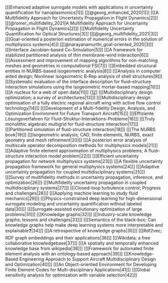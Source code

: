 \[[[Enhanced adaptive surrogate models with applications in uncertainty quantification for nanoplasmonics|1]]\]
\[[[@georg_enhanced_2020|1]]\]
\[[[A Multifidelity Approach for Uncertainty Propagation in Flight Dynamics|2]]\]
\[[[@romer_multifidelity_2021|A Multifidelity Approach for Uncertainty Propagation in Flight Dynamics|2]]\]
\[[[Multifidelity Uncertainty Quantification for Optical Structures|3]]\]
\[[[@georg_multifidelity_2021|3]]\]
\[[[Goal-oriented a posteriori estimation of numerical errors in the solution of multiphysics systems|4]]\]
\[[[@narayanamurthi_goal-oriented_2020|3]]\]
\[[[Interface Jacobian-based Co-Simulation|5]]\]
\[[[A framework for stabilized partitioned analysis of thin membrane-wind interaction|6]]\]
\[[[Assessment and improvement of mapping algorithms for non-matching meshes and geometries in computational FSI|7]]\]
\[[[Embedded structural entities in NURBS-based isogeometric analysis|8]]\]
\[[[Analysis in computer aided design; Nonlinear isogeometric B-Rep analysis of shell structures|9]]\]
\[[[Systematic evaluation of the interface description for fluid–structure interaction simulations using the isogeometric mortar-based mapping|10]]\]
\[[[A nucleus for a web of open data|11]]\]
\[[12](https://github.com/KratosMultiphysics/Kratos)\]
\[[[Multidisciplinary design optimization; a survey of architectures|13]]\]
\[[[Multidisciplinary design optimisation of a fully electric regional aircraft wing with active flow control technology|14]]\]
\[[[Development of a Multi-fidelity Design, Analysis, and Optimization Environment for Future Transport Aircraft|15]]\]
\[[[Effiziente Lösungsverfahren für Fluid-Struktur-Interaktions-Probleme|16]]\]
\[[[Truly monolithic algebraic multigrid for fluid-structure interaction|17]]\]
\[[[Partitioned simulation of fluid-structure interaction|18]]\]
\[[[The NURBS book|19]]\]
\[[[Isogeometric analysis; CAD, finite elements, NURBS, exact geometry and mesh refinement|20]]\]
\[[[A posteriori error analysis of multiscale operator decomposition methods for multiphysics models|21]]\]
\[[[Adaptive finite element approximation of multiphysics problems; A fluid–structure interaction model problem|22]]\]
\[[[Efficient uncertainty propagation for network multiphysics systems|23]]\]
\[[[A flexible uncertainty propagation framework for general multiphysics systems|24]]\]
\[[[Adaptive uncertainty propagation for coupled multidisciplinary systems|25]]\]
\[[[Survey of multifidelity methods in uncertainty propagation, inference, and optimization|26]]\]
\[[[Multifidelity uncertainty propagation in coupled multidisciplinary systems|27]]\]
\[[[Closed-loop turbulence control; Progress and challenges|28]]\]
\[[[Applying machine learning to study fluid mechanics|29]]\]
\[[[Physics-constrained deep learning for high-dimensional surrogate modeling and uncertainty quantification without labeled data|30]]\]
\[[[Surrogate-assisted evolutionary optimization of large problems|31]]\]
\[[[Knowledge graphs|32]]\]
\[[[Industry-scale knowledge graphs; lessons and challenges|33]]\]
\[[[Semantics of the black-box; Can knowledge graphs help make deep learning systems more interpretable and explainable❓|34]]\]
\[[[A retrospective of knowledge graphs|35]]\]
\[[[Rdf2vec; RDF graph embeddings and their applications|36]]\]
\[[[Wikidata; a free collaborative knowledgebase|37]]\]
\[[[A spatially and temporally enhanced knowledge base from wikipedia|38]]\]
\[[[Framework for automated finite element analysis with an ontology-based approach|39]]\]
\[[[Knowledge-Based Engineering Approach to Support Aircraft Multidisciplinary Design and Optimization|40]]\]
\[[[An Object-oriented Environment for Developing Finite Element Codes for Multi-disciplinary Applications|41]]\]
\[[[Global sensitivity analysis for optimization with variable selection|42]]\]